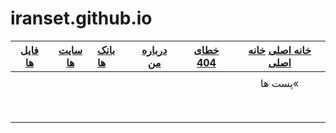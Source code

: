 # iranset.github.io
| [فایل ها]()  |  [سایت ها]()  |   [بانک ها]()  |   [درباره من]()  |[خطای 404]()  | [خانه اصلی](https://github.com/iranset/iranset.github.io/blob/main/404.html)  [خانه اصلی](https://iranset.github.io)  |
|:---:|:---:|:---|:---:|:---:|:---:|
|  |  |  |   |  |  |
| []() | []() | []() | []()  | []() | پست ها« |
|  |  |  |   |  |  |
|  |  |  |   |  |  |
|  |  |  |   |  |  |
|  |  |  |  |   |  |  
|  |  |  |  |   |  |  
|  |  |  |  |   |  |  
|  |  |  |  |   |  |
|  |  |  |  |   |  |
